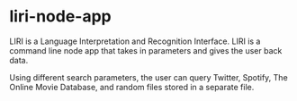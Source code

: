 # liri-node-app

 LIRI is a Language Interpretation and Recognition Interface. LIRI is a command line node app that takes in parameters and gives the user back data.

 Using different search parameters, the user can query Twitter, Spotify, The Online Movie Database, and random files stored in a separate file.